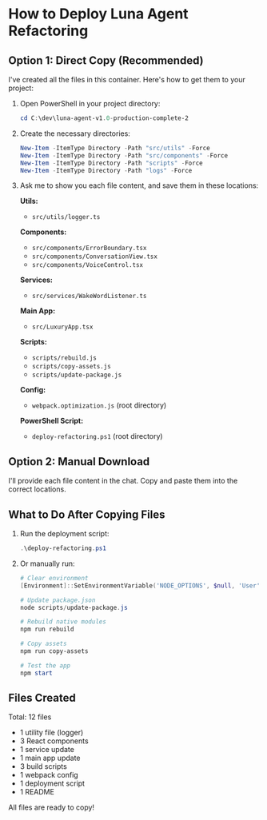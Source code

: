 # How to Deploy Luna Agent Refactoring

## Option 1: Direct Copy (Recommended)

I've created all the files in this container. Here's how to get them to your project:

1. Open PowerShell in your project directory:

   ```powershell
   cd C:\dev\luna-agent-v1.0-production-complete-2
   ```

2. Create the necessary directories:

   ```powershell
   New-Item -ItemType Directory -Path "src/utils" -Force
   New-Item -ItemType Directory -Path "src/components" -Force
   New-Item -ItemType Directory -Path "scripts" -Force
   New-Item -ItemType Directory -Path "logs" -Force
   ```

3. Ask me to show you each file content, and save them in these locations:

   **Utils:**
   - `src/utils/logger.ts`

   **Components:**
   - `src/components/ErrorBoundary.tsx`
   - `src/components/ConversationView.tsx`
   - `src/components/VoiceControl.tsx`

   **Services:**
   - `src/services/WakeWordListener.ts`

   **Main App:**
   - `src/LuxuryApp.tsx`

   **Scripts:**
   - `scripts/rebuild.js`
   - `scripts/copy-assets.js`
   - `scripts/update-package.js`

   **Config:**
   - `webpack.optimization.js` (root directory)

   **PowerShell Script:**
   - `deploy-refactoring.ps1` (root directory)

## Option 2: Manual Download

I'll provide each file content in the chat. Copy and paste them into the correct locations.

## What to Do After Copying Files

1. Run the deployment script:

   ```powershell
   .\deploy-refactoring.ps1
   ```

2. Or manually run:

   ```powershell
   # Clear environment
   [Environment]::SetEnvironmentVariable('NODE_OPTIONS', $null, 'User')

   # Update package.json
   node scripts/update-package.js

   # Rebuild native modules
   npm run rebuild

   # Copy assets
   npm run copy-assets

   # Test the app
   npm start
   ```

## Files Created

Total: 12 files

- 1 utility file (logger)
- 3 React components
- 1 service update
- 1 main app update
- 3 build scripts
- 1 webpack config
- 1 deployment script
- 1 README

All files are ready to copy!
